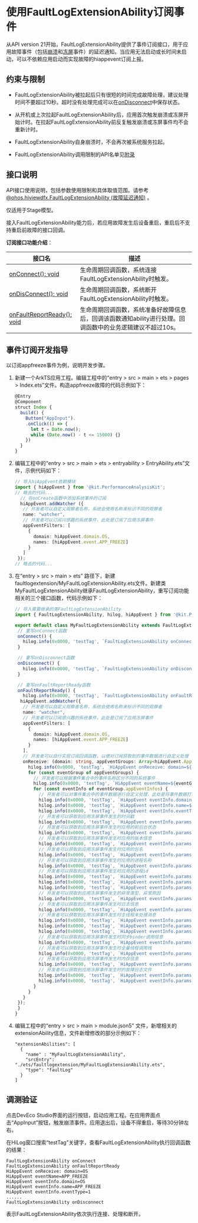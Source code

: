 # 使用FaultLogExtensionAbility订阅事件

<!--Kit: Performance Analysis Kit-->
<!--Subsystem: HiviewDFX-->
<!--Owner: @rr_cn-->
<!--Designer: @peterhuangyu-->
<!--Tester: @gcw_KuLfPSbe-->
<!--Adviser: @foryourself-->

从API version 21开始，FaultLogExtensionAbility提供了事件订阅接口，用于应用故障事件（包括[崩溃](./cppcrash-guidelines.md)和[冻屏](./appfreeze-guidelines.md)事件）的延迟通知。当应用无法启动或长时间未启动，可以不依赖应用启动而实现故障的hiappevent订阅上报。

## 约束与限制

- FaultLogExtensionAbility被拉起后只有很短的时间完成故障处理，建议处理时间不要超过10秒。超时没有处理完成可以在[onDisconnect](../reference/apis-performance-analysis-kit/js-apis-hiviewdfx-FaultLogExtensionAbility.md#ondisconnect)中保存状态。

- 从开机或上次拉起FaultLogExtensionAbility后，应用首次触发崩溃或冻屏开始计时。在拉起FaultLogExtensionAbility前反复触发崩溃或冻屏事件均不会重新计时。

- FaultLogExtensionAbility自身崩溃时，不会再次被系统服务拉起。

- FaultLogExtensionAbility调用限制的API名单见[附录](../reference/apis-performance-analysis-kit/js-apis-hiviewdfx-FaultLogExtensionAbility.md#附录)

## 接口说明

API接口使用说明，包括参数使用限制和具体取值范围。请参考[@ohos.hiviewdfx.FaultLogExtensionAbility (故障延迟通知)](../reference/apis-performance-analysis-kit/js-apis-hiviewdfx-FaultLogExtensionAbility.md) 。

仅适用于Stage模型。

接入FaultLogExtensionAbility能力后，若应用故障发生后设备重启，重启后不支持重启前故障的接口回调。

**订阅接口功能介绍**：

| 接口名 | 描述 |
| -------- | -------- |
| [onConnect(): void](../reference/apis-performance-analysis-kit/js-apis-hiviewdfx-FaultLogExtensionAbility.md#onconnect) | 生命周期回调函数，系统连接FaultLogExtensionAbility时触发。 |
| [onDisConnect(): void](../reference/apis-performance-analysis-kit/js-apis-hiviewdfx-FaultLogExtensionAbility.md#ondisconnect) | 生命周期回调函数，系统断开FaultLogExtensionAbility时触发。 |
| [onFaultReportReady(): void](../reference/apis-performance-analysis-kit/js-apis-hiviewdfx-FaultLogExtensionAbility.md#onfaultreportready) | 生命周期回调函数，系统准备好故障信息后，回调该函数通知ability进行处理。回调函数中的业务逻辑建议不超过10s。|

## 事件订阅开发指导

以订阅appfreeze事件为例，说明开发步骤。

1. 新建一个ArkTS应用工程。编辑工程中的“entry > src > main > ets > pages > Index.ets”文件。构造appfreeze故障的代码示例如下：

   ```ts
   @Entry
   @Component
   struct Index {
     build() {
       Button("AppInput").
       .onClick(() => {
         let t = Date.now();
         while (Date.now() - t <= 15000) {}
       })
     }
   }
   ```
 
2. 编辑工程中的“entry > src > main > ets  > entryability > EntryAbility.ets”文件，示例代码如下：
   
   ```ts
   // 导入hiAppEvent依赖模块
   import { hiAppEvent } from '@kit.PerformanceAnalysisKit';
   // 略去的代码...
     // 在onCreate函数中添加系统事件的订阅
     hiAppEvent.addWatcher ({
      // 开发者可以自定义观察者名称，系统会使用名称来标识不同的观察者
      name: "watcher",
      // 开发者可以订阅兴感趣的系统事件，此处是订阅了应用冻屏事件
      appEventFilters: [
        {
          domain: hiAppEvent.domain.OS,
          names: [hiAppEvent.event.APP_FREEZE]
        }
      ]
    });
   // 略去的代码...
   ```

3. 在“entry > src > main > ets” 路径下，新建faultlogextension/MyFaultLogExtensionAbility.ets文件。新建类MyFaultLogExtensionAbility继承FaultLogExtensionAbility，重写订阅功能相关的三个接口函数，代码示例如下：

   ```ts
   // 导入需要继承的类FaultLogExtensionAbility
   import { FaultLogExtensionAbility, hilog, hiAppEvent } from '@kit.PerformanceAnalysisKit';

   export default class MyFaultLogExtensionAbility extends FaultLogExtensionAbility {
    // 重写onConnect函数
    onConnect() {
      hilog.info(0x0000, 'testTag', `FaultLogExtensionAbility onConnect`);
    }

    // 重写onDisconnect函数
    onDisconnect() {
      hilog.info(0x0000, 'testTag', `FaultLogExtensionAbility onDisconnect`);
    }

    // 重写onFaultReportReady函数
    onFaultReportReady() {
      hilog.info(0x0000, 'testTag', `FaultLogExtensionAbility onFaultReportReady`);
     hiAppEvent.addWatcher({
      // 开发者可以自定义观察者名称，系统会使用名称来标识不同的观察者
      name: "watcher",
      // 开发者可以订阅感兴趣的系统事件，此处是订阅了应用冻屏事件
      appEventFilters: [
        {
          domain: hiAppEvent.domain.OS,
          names: [hiAppEvent.event.APP_FREEZE]
        }
      ],
      // 开发者可以自行实现订阅回调函数，以便对订阅获取到的事件数据进行自定义处理
      onReceive: (domain: string, appEventGroups: Array<hiAppEvent.AppEventGroup>) => {
        hilog.info(0x0000, 'testTag', `HiAppEvent onReceive: domain=${domain}`);
        for (const eventGroup of appEventGroups) {
          // 开发者可以根据事件集合中的事件名称区分不同的系统事件
          hilog.info(0x0000, 'testTag', `HiAppEvent eventName=${eventGroup.name}`);
          for (const eventInfo of eventGroup.appEventInfos) {
            // 开发者可以对事件集合中的事件数据进行自定义处理，此处是将事件数据打印在日志中
            hilog.info(0x0000, 'testTag', `HiAppEvent eventInfo.domain=${eventInfo.domain}`);
            hilog.info(0x0000, 'testTag', `HiAppEvent eventInfo.name=${eventInfo.name}`);
            hilog.info(0x0000, 'testTag', `HiAppEvent eventInfo.eventType=${eventInfo.eventType}`);
            // 开发者可以获取到应用冻屏事件发生的时间戳
            hilog.info(0x0000, 'testTag', `HiAppEvent eventInfo.params.time=${eventInfo.params['time']}`);
            // 开发者可以获取到应用冻屏事件发生时应用的前后台状态
            hilog.info(0x0000, 'testTag', `HiAppEvent eventInfo.params.foreground=${eventInfo.params['foreground']}`);
            // 开发者可以获取到应用冻屏事件发生时应用的版本信息
            hilog.info(0x0000, 'testTag', `HiAppEvent eventInfo.params.bundle_version=${eventInfo.params['bundle_version']}`);
            // 开发者可以获取到应用冻屏事件发生时应用的包名
            hilog.info(0x0000, 'testTag', `HiAppEvent eventInfo.params.bundle_name=${eventInfo.params['bundle_name']}`);
            // 开发者可以获取到应用冻屏事件发生时应用的进程名称
            hilog.info(0x0000, 'testTag', `HiAppEvent eventInfo.params.process_name=${eventInfo.params['process_name']}`);
            // 开发者可以获取到应用冻屏事件发生时应用的进程id
            hilog.info(0x0000, 'testTag', `HiAppEvent eventInfo.params.pid=${eventInfo.params['pid']}`);
            hilog.info(0x0000, 'testTag', `HiAppEvent eventInfo.params.uid=${eventInfo.params['uid']}`);
            hilog.info(0x0000, 'testTag', `HiAppEvent eventInfo.params.uuid=${eventInfo.params['uuid']}`);
            // 开发者可以获取到应用冻屏事件发生的异常类型、异常原因
            hilog.info(0x0000, 'testTag', `HiAppEvent eventInfo.params.exception=${JSON.stringify(eventInfo.params['exception'])}`);
            // 开发者可以获取到应用冻屏事件发生时日志信息
            hilog.info(0x0000, 'testTag', `HiAppEvent eventInfo.params.hilog.size=${eventInfo.params['hilog'].length}`);
            // 开发者可以获取到应用冻屏事件发生时主线程未处理消息
            hilog.info(0x0000, 'testTag', `HiAppEvent eventInfo.params.event_handler=${eventInfo.params['event_handler']}`);
            hilog.info(0x0000, 'testTag', `HiAppEvent eventInfo.params.event_handler_size_3s=${eventInfo.params['event_handler_size_3s']}`);
            hilog.info(0x0000, 'testTag', `HiAppEvent eventInfo.params.event_handler_size_6s=${eventInfo.params['event_handler_size_6s']}`);
            // 开发者可以获取到应用冻屏事件发生时同步binder调用信息
            hilog.info(0x0000, 'testTag', `HiAppEvent eventInfo.params.peer_binder=${eventInfo.params['peer_binder']}`);
            // 开发者可以获取到应用冻屏事件发生时全量线程调用栈
            hilog.info(0x0000, 'testTag', `HiAppEvent eventInfo.params.threads.size=${eventInfo.params['threads'].length}`);
            // 开发者可以获取到应用冻屏事件发生时内存信息
            hilog.info(0x0000, 'testTag', `HiAppEvent eventInfo.params.memory=${JSON.stringify(eventInfo.params['memory'])}`);
            // 开发者可以获取到应用冻屏事件发生时的故障日志文件
            hilog.info(0x0000, 'testTag', `HiAppEvent eventInfo.params.external_log=${JSON.stringify(eventInfo.params['external_log'])}`);
            hilog.info(0x0000, 'testTag', `HiAppEvent eventInfo.params.log_over_limit=${eventInfo.params['log_over_limit']}`);
          }
        }
      }
    });
    }
   }
   ```

4. 编辑工程中的“entry > src > main > module.json5” 文件，新增相关的extensionAbility信息，文件新增修改的部分示例如下：

   ```
   "extensionAbilities": [
     {
       "name" : "MyFaultLogExtensionAbility",
       "srcEntry": "./ets/faultlogextension/MyFaultLogExtensionAbility.ets",
       "type": "faultLog"
     }
   ]
   ```

## 调测验证

点击DevEco Studio界面的运行按钮，启动应用工程。在应用界面点击“AppInput”按钮，触发崩溃事件。应用退出后，设备不得重启，等待30分钟左右。

在HiLog窗口搜索“testTag”关键字，查看FaultLogExtensionAbility执行回调函数的结果：

   ```text
   FaultLogExtensionAbility onConnect
   FaultLogExtensionAbility onFaultReportReady
   HiAppEvent onReceive: domain=OS
   HiAppEvent eventName=APP_FREEZE
   HiAppEvent eventInfo.domain=OS
   HiAppEvent eventInfo.name=APP_FREEZE
   HiAppEvent eventInfo.eventType=1
   ......
   FaultLogExtensionAbility onDisconnect
   ```
  表示FaultLogExtensionAbility依次执行连接、处理和断开。